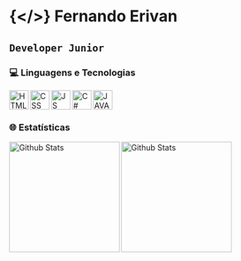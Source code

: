 # {</>} Fernando Erivan
**`Developer Junior`**
---
### 💻 Linguagens e Tecnologias

<img
    align="left"
    alt="HTML"
    title="HTML"
    width="35px"
    style="padding-riight: 10px;"
 src="https://cdn.jsdelivr.net/gh/devicons/devicon@latest/icons/html5/html5-original.svg" 
 />
 
<img 
    align="left"
    alt="CSS"
    title="CSS"
    width="35px"
    style="padding-riight: 10px;"
src="https://cdn.jsdelivr.net/gh/devicons/devicon@latest/icons/css3/css3-original.svg"
 />

 
<img
    align="left"
    alt="JS"
    title="JS"
    width="35px"
    style="padding-riight: 10px;"
src="https://cdn.jsdelivr.net/gh/devicons/devicon@latest/icons/javascript/javascript-original.svg"
 />


<img 
    align="left"
    alt="C#"
    title="C#"
    width="35px"
    style="padding-riight: 10px;"
src="https://cdn.jsdelivr.net/gh/devicons/devicon@latest/icons/csharp/csharp-original.svg" 
/>


<img 
    align="left"
    alt="JAVA"
    title="JAVA"
    width="35px"
    style="padding-riight: 10px;" 
src="https://cdn.jsdelivr.net/gh/devicons/devicon@latest/icons/java/java-original-wordmark.svg"
/>

<br/>
<br/>

### 🌐 Estatísticas

<img 
    align="left"
    alt="Github Stats"
    height="200"
    style="padding-riight: 10px;" 
src="https://github-readme-stats.vercel.app/api?username=FernandoErivan&show_icons=true&theme=tokyonight&inclue_all_commits=true&locale=pt-br"
/>

<img 
    align="left"
    alt="Github Stats"
    height="200"
    style="padding-riight: 10px;" 
src="https://github-readme-stats.vercel.app/api/top-langs/?username=FernandoErivan&theme=tokyonight&layout=compact&custom_title=Tecnologias&langs_count=5"
/>

